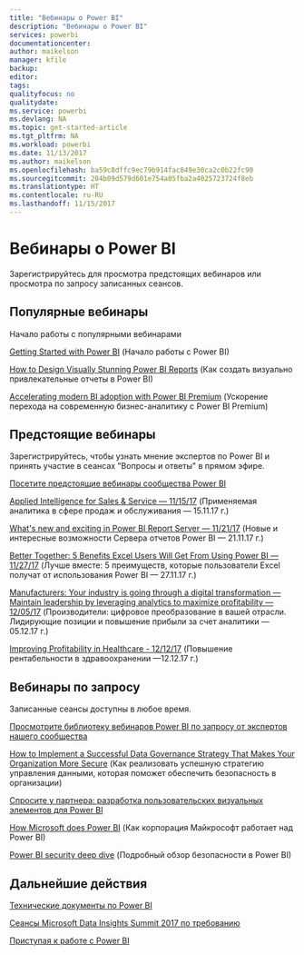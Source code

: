 ```yaml
---
title: "Вебинары о Power BI"
description: "Вебинары о Power BI"
services: powerbi
documentationcenter: 
author: maikelson
manager: kfile
backup: 
editor: 
tags: 
qualityfocus: no
qualitydate: 
ms.service: powerbi
ms.devlang: NA
ms.topic: get-started-article
ms.tgt_pltfrm: NA
ms.workload: powerbi
ms.date: 11/13/2017
ms.author: maikelson
ms.openlocfilehash: ba59c8dffc9ec79b914fac849e30ca2c0b22fc90
ms.sourcegitcommit: 284b09d579d601e754a05fba2a4025723724f8eb
ms.translationtype: HT
ms.contentlocale: ru-RU
ms.lasthandoff: 11/15/2017
---
```

# <a name="power-bi-webinars"></a>Вебинары о Power BI

Зарегистрируйтесь для просмотра предстоящих вебинаров или просмотра по запросу записанных сеансов.

## <a name="featured-webinars"></a>Популярные вебинары

Начало работы с популярными вебинарами

[Getting Started with Power BI](https://info.microsoft.com/getting-started-with-power-bi-ondemand.html?Is=Website) (Начало работы с Power BI)

[How to Design Visually Stunning Power BI Reports](https://community.powerbi.com/t5/Webinars-and-Video-Gallery/5-3-17-Webinar-How-to-Design-Visually-Stunning-Power-BI-Reports/m-p/168204?Is=Website) (Как создать визуально привлекательные отчеты в Power BI)

[Accelerating modern BI adoption with Power BI Premium](https://info.microsoft.com/powerbi-premium-webinar-ondemand.html?Is=Website) (Ускорение перехода на современную бизнес-аналитику с Power BI Premium)


## <a name="upcoming-webinars"></a>Предстоящие вебинары

Зарегистрируйтесь, чтобы узнать мнение экспертов по Power BI и принять участие в сеансах "Вопросы и ответы" в прямом эфире.

[Посетите предстоящие вебинары сообщества Power BI](https://community.powerbi.com/t5/Webinars-and-Video-Gallery/bd-p/VideoTipsTricks?filter=webinars&featured=yes&Is=Website)

[Applied Intelligence for Sales & Service — 11/15/17](https://info.microsoft.com/applied-intelligence-for-sales-service.html?Is=Website) (Применяемая аналитика в сфере продаж и обслуживания — 15.11.17 г.)

[What's new and exciting in Power BI Report Server — 11/21/17](https://info.microsoft.com/whats-new-powerbi-report-server.html?Is=Website) (Новые и интересные возможности Сервера отчетов Power BI — 21.11.17 г.)

[Better Together: 5 Benefits Excel Users Will Get From Using Power BI — 11/27/17](https://info.microsoft.com/excel-powerbi-better-together.html?Is=Website) (Лучше вместе: 5 преимуществ, которые пользователи Excel получат от использования Power BI — 27.11.17 г.)

[Manufacturers: Your industry is going through a digital transformation — Maintain leadership by leveraging analytics to maximize profitability — 12/05/17](https://info.microsoft.com/digital-transformation-in-manufacturing.html?Is=Website) (Производители: цифровое преобразование в вашей отрасли. Лидирующие позиции и повышение прибыли за счет аналитики — 05.12.17 г.)

[Improving Profitability in Healthcare - 12/12/17](https://info.microsoft.com/improving-profitability-in-healthcare.html?Is=Website) (Повышение рентабельности в здравоохранении —12.12.17 г.)

## <a name="on-demand-webinars"></a>Вебинары по запросу

Записанные сеансы доступны в любое время.

[Просмотрите библиотеку вебинаров Power BI по запросу от экспертов нашего сообщества](https://community.powerbi.com/t5/Webinars-and-Video-Gallery/bd-p/VideoTipsTricks?filter=webinars&featured=yes&Is=Website)

[How to Implement a Successful Data Governance Strategy That Makes Your Organization More Secure](https://info.microsoft.com/powerbi-data-governance-strategy-ondemand.html?Is=Website) (Как реализовать успешную стратегию управления данными, которая поможет обеспечить безопасность в организации)

[Спросите у партнера: разработка пользовательских визуальных элементов для Power BI](https://community.powerbi.com/t5/Webinars-and-Video-Gallery/Ask-a-Partner-Developing-Custom-Visuals-for-Power-BI/m-p/150368?Is=Website)

[How Microsoft does Power BI](https://info.microsoft.com/US-PowerBI-WBNR-FY17-11Nov-29-BIATMIcrosoft274828_01Registration-ForminBody.html?Is=Website) (Как корпорация Майкрософт работает над Power BI)

[Power BI security deep dive](https://community.powerbi.com/t5/Webinars-and-Video-Gallery/5-23-2017-Power-BI-security-deep-dive-by-Kasper-de-Jonge/m-p/161476?Is=Website) (Подробный обзор безопасности в Power BI)

## <a name="next-steps"></a>Дальнейшие действия

[Технические документы по Power BI](whitepapers.md)

[Сеансы Microsoft Data Insights Summit 2017 по требованию](https://community.powerbi.com/t5/Data-Insights-Summit-2017-On/bd-p/DataInsightsSummit2017OnDemand?Is=Website)

[Приступая к работе с Power BI](service-get-started.md)